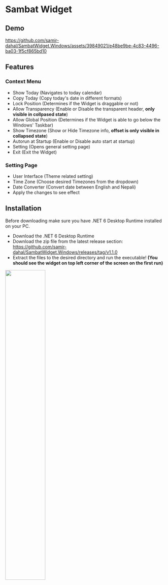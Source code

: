 # Sambat Widget

## Demo
https://github.com/samir-dahal/SambatWidget.Windows/assets/39849021/e48be9be-4c83-4496-ba03-1f5cf865bd10

## Features
### Context Menu
- Show Today (Navigates to today calendar)
- Copy Today (Copy today's date in different formats)
- Lock Position (Determines if the Widget is draggable or not)
- Allow Transparency (Enable or Disable the transparent header, **only visible in collpased state**)
- Allow Global Position (Determines if the Widget is able to go below the Windows' Taskbar)
- Show Timezone (Show or Hide Timezone info, **offset is only visible in collapsed state**)
- Autorun at Startup (Enable or Disable auto start at startup)
- Setting (Opens general setting page)
- Exit (Exit the Widget)

### Setting Page
- User Interface (Theme related setting)
- Time Zone (Choose desired Timezones from the dropdown)
- Date Converter (Convert date between English and Nepali)
- Apply the changes to see effect

## Installation
Before downloading make sure you have .NET 6 Desktop Runtime installed on your PC.

- Download the .NET 6 Desktop Runtime
- Download the zip file from the latest release section: https://github.com/samir-dahal/SambatWidget.Windows/releases/tag/v1.1.0
- Extract the files to the desired directory and run the executable! **(You should see the widget on top left corner of the screen on the first run)**

<img src="https://github.com/samir-dahal/SambatWidget.Windows/assets/39849021/2dc82f00-b5f4-4242-89c8-8ca316202e2d" width="50%" height="auto"/>


